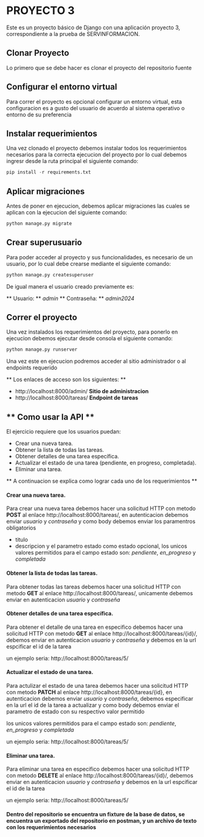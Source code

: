 # **PROYECTO 3**

Este es un proyecto básico de Django con una aplicación proyecto 3, correspondiente a la prueba de SERVINFORMACION.

## Clonar Proyecto

Lo primero que se debe hacer es clonar el proyecto del repositorio fuente

## Configurar el entorno virtual

Para correr el proyecto es opcional configurar un entorno virtual, esta configuracion es a gusto del usuario de acuerdo al sistema operativo o entorno de su preferencia

## Instalar requerimientos

Una vez clonado el proyecto debemos instalar todos los requerimientos necesarios para la correcta ejecucion del proyecto por lo cual debemos ingresr desde la ruta principal el siguiente comando:

```python
pip install -r requirements.txt
```

## Aplicar migraciones

Antes de poner en ejecucion, debemos aplicar migraciones las cuales se aplican con la ejecucion del siguiente comando:

```python
python manage.py migrate
```

## Crear superusuario

Para poder acceder al proyecto y sus funcionalidades, es necesario de un usuario, por lo cual debe crearse mediante el siguiente comando: 

```python
python manage.py createsuperuser
```

De igual manera el usuario creado previamente es:

** Usuario: ** *admin*
** Contraseña: ** *admin2024*

## Correr el proyecto

Una vez instalados los requerimientos del proyecto, para ponerlo en ejecucion debemos ejecutar desde consola el siguiente comando:

```python
python manage.py runserver
```

Una vez este en ejecucion podremos acceder al sitio administrador o al endpoints requerido

** Los enlaces de acceso son los siguientes: **

- http://localhost:8000/admin/                          **Sitio de administracion** 
- http://localhost:8000/tareas/                          **Endpoint de tareas**

## ** Como usar la API **

El ejercicio requiere que los usuarios puedan: 

- Crear una nueva tarea.
- Obtener la lista de todas las tareas.
- Obtener detalles de una tarea específica.
- Actualizar el estado de una tarea (pendiente, en progreso, completada).
- Eliminar una tarea.


** A continuacion se explica como lograr cada uno de los requerimientos **

#### Crear una nueva tarea. ####

Para crear una nueva tarea debemos hacer una solicitud HTTP con metodo **POST** al enlace http://localhost:8000/tareas/, en autenticacion debemos enviar *usuario* y *contraseña* y como body debemos enviar los paramentros obligatorios

- titulo
- descripcion
 y el parametro estado como estado opcional, los unicos valores permitidos para el campo estado son: *pendiente*, *en_progreso* y *completada*

#### Obtener la lista de todas las tareas. ####

Para obtener todas las tareas debemos hacer una solicitud HTTP con metodo **GET** al enlace http://localhost:8000/tareas/, unicamente debemos enviar en autenticacion *usuario* y *contraseña* 

#### Obtener detalles de una tarea específica. ####

Para obtener el detalle de una tarea en especifico debemos hacer una solicitud HTTP con metodo **GET** al enlace http://localhost:8000/tareas/{id}/, debemos enviar en autenticacion *usuario* y *contraseña* y debemos en la url espcificar el id de la tarea

un ejemplo seria: http://localhost:8000/tareas/5/

#### Actualizar el estado de una tarea. ####

Para actulizar el estado de una tarea debemos hacer una solicitud HTTP con metodo **PATCH** al enlace http://localhost:8000/tareas/{id}, en autenticacion debemos enviar *usuario* y *contraseña*, debemos especificar en la url el id de la tarea a actualizar
y como body debemos enviar el parametro de estado con su respectivo valor permitido

los unicos valores permitidos para el campo estado son: *pendiente*, *en_progreso* y *completada*

un ejemplo seria: http://localhost:8000/tareas/5/

#### Eliminar una tarea. ####

Para eliminar una tarea en especifico debemos hacer una solicitud HTTP con metodo **DELETE** al enlace http://localhost:8000/tareas/{id}/, debemos enviar en autenticacion *usuario* y *contraseña* y debemos en la url espcificar el id de la tarea

un ejemplo seria: http://localhost:8000/tareas/5/



#### Dentro del repositorio se encuentra un fixture de la base de datos, se encuentra un exportado del repositorio en postman, y un archivo de texto con los requerimientos necesarios

